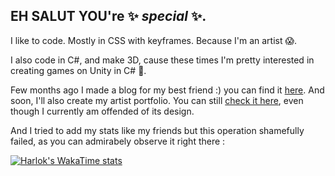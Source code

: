 EH SALUT YOU're ✨ _special_ ✨.
-

I like to code. Mostly in CSS with keyframes. Because I'm an artist 😱.

I also code in C#, and make 3D, cause these times I'm pretty interested in creating games on Unity in C# 👾.

Few months ago I made a blog for my best friend :) you can find it [here](https://alexianarbonne.github.io/blog-de-traduction/ "The blog of Alexia"). And soon, I'll also create my artist portfolio. You can still  [check it here](https://amonshage.artstation.com/ "My current ugly portfolio..."), even though I currently am offended of its design.

And I tried to add my stats like my friends but this operation shamefully failed, as you can admirabely observe it right there :

[![Harlok's WakaTime stats](https://github-readme-stats.vercel.app/api/wakatime?username=AnaelleJaffre)](https://github.com/anuraghazra/github-readme-stats)
